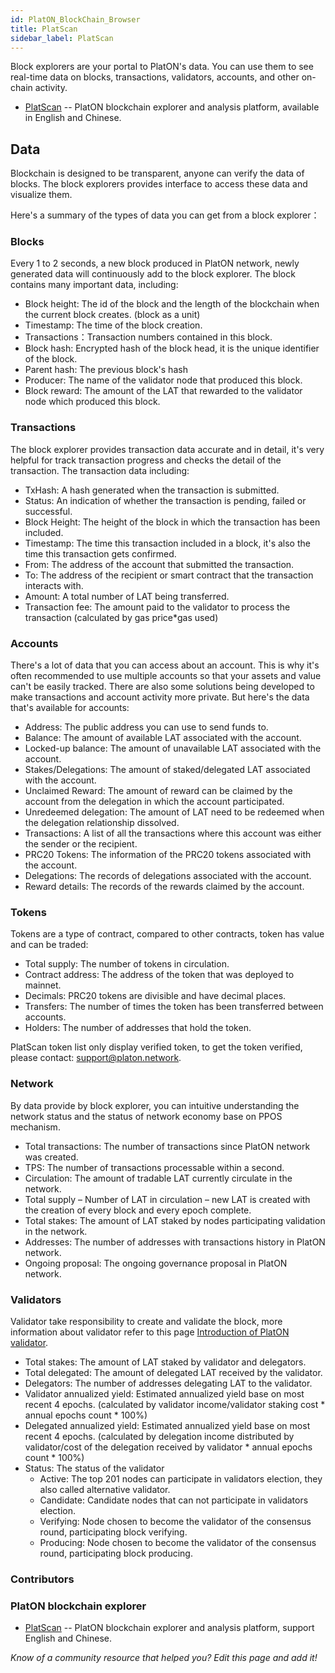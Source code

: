 ```yaml
---
id: PlatON_BlockChain_Browser
title: PlatScan
sidebar_label: PlatScan
---
```


Block explorers are your portal to PlatON's data. You can use them to see real-time data on blocks, transactions, validators, accounts, and other on-chain activity.

- [PlatScan](https://scan.platon.network) -- PlatON blockchain explorer and analysis platform, available in English and Chinese.

## Data

Blockchain is designed to be transparent, anyone can verify the data of blocks. The block explorers provides interface to access these data and visualize them.

Here's a summary of the types of data you can get from a block explorer：

### Blocks

Every 1 to 2 seconds, a new block produced in PlatON network, newly generated data will continuously add to the block explorer. The block contains many important data, including:

- Block height: The id of the block and the length of the blockchain when the current block creates. (block as a unit)
- Timestamp: The time of the block creation.
- Transactions：Transaction numbers contained in this block.
- Block hash: Encrypted hash of the block head, it is the unique identifier of the block.
- Parent hash: The previous block's hash
- Producer: The name of the validator node that produced this block.
- Block reward: The amount of the LAT that rewarded to the validator node which produced this block.

### Transactions

The block explorer provides transaction data accurate and in detail, it's very helpful for track transaction progress and checks the detail of the transaction. The transaction data including:

- TxHash: A hash generated when the transaction is submitted.
- Status: An indication of whether the transaction is pending, failed or successful.
- Block Height: The height of the block in which the transaction has been included.
- Timestamp: The time this transaction included in a block, it's also the time this transaction gets confirmed.
- From: The address of the account that submitted the transaction.
- To: The address of the recipient or smart contract that the transaction interacts with.
- Amount: A total number of LAT being transferred.
- Transaction fee: The amount paid to the validator to process the transaction (calculated by gas price*gas used)

### Accounts

There's a lot of data that you can access about an account. This is why it's often recommended to use multiple accounts so that your assets and value can't be easily tracked. There are also some solutions being developed to make transactions and account activity more private. But here's the data that's available for accounts:

- Address: The public address you can use to send funds to.
- Balance: The amount of available LAT associated with the account.
- Locked-up balance: The amount of unavailable LAT associated with the account.
- Stakes/Delegations: The amount of staked/delegated LAT associated with the account.
- Unclaimed Reward: The amount of reward can be claimed by the account from the delegation in which the account participated.
- Unredeemed delegation: The amount of LAT need to be redeemed when the delegation relationship dissolved.
- Transactions: A list of all the transactions where this account was either the sender or the recipient.
- PRC20 Tokens: The information of the PRC20 tokens associated with the account.
- Delegations: The records of delegations associated with the account.
- Reward details: The records of the rewards claimed by the account.

### Tokens

Tokens are a type of contract, compared to other contracts, token has value and can be traded:

- Total supply: The number of tokens in circulation.
- Contract address: The address of the token that was deployed to mainnet.
- Decimals: PRC20 tokens are divisible and have decimal places.
- Transfers: The number of times the token has been transferred between accounts.
- Holders: The number of addresses that hold the token.

PlatScan token list only display verified token, to get the token verified, please contact: [support@platon.network](mailto:support@platon.network).

### Network

By data provide by block explorer, you can intuitive understanding the network status and the status of network economy base on PPOS mechanism.

- Total transactions: The number of transactions since PlatON network was created.
- TPS: The number of transactions processable within a second.
- Circulation: The amount of tradable LAT currently circulate in the network.
- Total supply – Number of LAT in circulation – new LAT is created with the creation of every block and every epoch complete.
- Total stakes: The amount of LAT staked by nodes participating validation in the network.
- Addresses: The number of addresses with transactions history in PlatON network.
- Ongoing proposal: The ongoing governance proposal in PlatON network.

### Validators

Validator take responsibility to create and validate the block, more information about validator refer to this page [Introduction of PlatON validator](/docs/en/PlatON_Validation_Introduce).

- Total stakes: The amount of LAT staked by validator and delegators.
- Total delegated: The amount of delegated LAT received by the validator.
- Delegators: The number of addresses delegating LAT to the validator.
- Validator annualized yield: Estimated annualized yield base on most recent 4 epochs. (calculated by validator income/validator staking cost * annual epochs count * 100%)
- Delegated annualized yield: Estimated annualized yield base on most recent 4 epochs. (calculated by delegation income distributed by validator/cost of the delegation received by validator * annual epochs count * 100%)
- Status: The status of the validator
  - Active: The top 201 nodes can participate in validators election, they also called alternative validator.
  - Candidate: Candidate nodes that can not participate in validators election.
  - Verifying: Node chosen to become the validator of the consensus round, participating block verifying.
  - Producing: Node chosen to become the validator of the consensus round, participating block producing.
  
  

### Contributors

### **PlatON blockchain explorer**

- [PlatScan](https://scan.platon.network) -- PlatON blockchain explorer and analysis platform, support English and Chinese.



*Know of a community resource that helped you? Edit this page and add it!*




